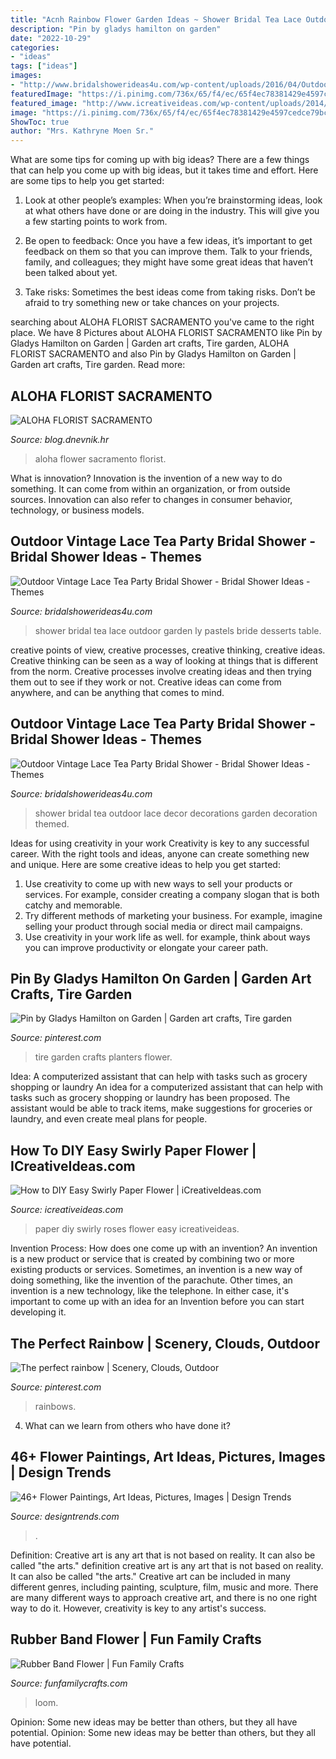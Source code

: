 ```yaml
---
title: "Acnh Rainbow Flower Garden Ideas ~ Shower Bridal Tea Lace Outdoor Garden Ly Pastels Bride Desserts Table"
description: "Pin by gladys hamilton on garden"
date: "2022-10-29"
categories:
- "ideas"
tags: ["ideas"]
images:
- "http://www.bridalshowerideas4u.com/wp-content/uploads/2016/04/Outdoor-Vintage-Lace-Tea-Party-Bridal-Shower-Tea-Truffles.jpg"
featuredImage: "https://i.pinimg.com/736x/65/f4/ec/65f4ec78381429e4597cedce79bcc421--tire-planters-tire-art.jpg"
featured_image: "http://www.icreativeideas.com/wp-content/uploads/2014/06/How-to-DIY-Beautiful-Swirly-Paper-Roses-thumb1.jpg?ae727b"
image: "https://i.pinimg.com/736x/65/f4/ec/65f4ec78381429e4597cedce79bcc421--tire-planters-tire-art.jpg"
ShowToc: true
author: "Mrs. Kathryne Moen Sr."
---
```



What are some tips for coming up with big ideas?
There are a few things that can help you come up with big ideas, but it takes time and effort. Here are some tips to help you get started:
1. Look at other people’s examples: When you’re brainstorming ideas, look at what others have done or are doing in the industry. This will give you a few starting points to work from.

2. Be open to feedback: Once you have a few ideas, it’s important to get feedback on them so that you can improve them. Talk to your friends, family, and colleagues; they might have some great ideas that haven’t been talked about yet.

3. Take risks: Sometimes the best ideas come from taking risks. Don’t be afraid to try something new or take chances on your projects.

	

		
searching about ALOHA FLORIST SACRAMENTO you've came to the right place. We have 8 Pictures about ALOHA FLORIST SACRAMENTO like Pin by Gladys Hamilton on Garden | Garden art crafts, Tire garden, ALOHA FLORIST SACRAMENTO and also Pin by Gladys Hamilton on Garden | Garden art crafts, Tire garden. Read more:
		
    
## ALOHA FLORIST SACRAMENTO

<img loading=lazy src="http://bit.ly/rpxBqs" onerror="this.onerror=null;this.src='https://tse1.mm.bing.net/th?id=OIP.l8eS8OxW2X1i-x4HYYWk5AHaFS&amp;pid=15.1';" alt="ALOHA FLORIST SACRAMENTO">

_Source: blog.dnevnik.hr_

>aloha flower sacramento florist. 

	

What is innovation?
Innovation is the invention of a new way to do something. It can come from within an organization, or from outside sources. Innovation can also refer to changes in consumer behavior, technology, or business models.

    
## Outdoor Vintage Lace Tea Party Bridal Shower - Bridal Shower Ideas - Themes

<img loading=lazy src="http://www.bridalshowerideas4u.com/wp-content/uploads/2016/04/Outdoor-Vintage-Lace-Tea-Party-Bridal-Shower-Tea-Truffles.jpg" onerror="this.onerror=null;this.src='https://tse2.mm.bing.net/th?id=OIP.7pVZoFLFmW22S6nb-RfboQHaLH&amp;pid=15.1';" alt="Outdoor Vintage Lace Tea Party Bridal Shower - Bridal Shower Ideas - Themes">

_Source: bridalshowerideas4u.com_

>shower bridal tea lace outdoor garden ly pastels bride desserts table. 

	

creative points of view, creative processes, creative thinking, creative ideas.
Creative thinking can be seen as a way of looking at things that is different from the norm. Creative processes involve creating ideas and then trying them out to see if they work or not. Creative ideas can come from anywhere, and can be anything that comes to mind.

    
## Outdoor Vintage Lace Tea Party Bridal Shower - Bridal Shower Ideas - Themes

<img loading=lazy src="http://i1.wp.com/www.bridalshowerideas4u.com/wp-content/uploads/2016/04/Outdoor-Vintage-Lace-Tea-Party-Bridal-Shower-Love-Decor.jpg?resize=570%2C855" onerror="this.onerror=null;this.src='https://tse2.mm.bing.net/th?id=OIP.csDEvUZC4KB99mpyds-YFQHaLH&amp;pid=15.1';" alt="Outdoor Vintage Lace Tea Party Bridal Shower - Bridal Shower Ideas - Themes">

_Source: bridalshowerideas4u.com_

>shower bridal tea outdoor lace decor decorations garden decoration themed. 

	

Ideas for using creativity in your work
Creativity is key to any successful career. With the right tools and ideas, anyone can create something new and unique. Here are some creative ideas to help you get started: 
1. Use creativity to come up with new ways to sell your products or services. For example, consider creating a company slogan that is both catchy and memorable. 
2. Try different methods of marketing your business. For example, imagine selling your product through social media or direct mail campaigns. 
3. Use creativity in your work life as well. for example, think about ways you can improve productivity or elongate your career path.

    
## Pin By Gladys Hamilton On Garden | Garden Art Crafts, Tire Garden

<img loading=lazy src="https://i.pinimg.com/736x/65/f4/ec/65f4ec78381429e4597cedce79bcc421--tire-planters-tire-art.jpg" onerror="this.onerror=null;this.src='https://tse3.mm.bing.net/th?id=OIP.H5OFkZQLYY7LQ8f83cpG6gHaHn&amp;pid=15.1';" alt="Pin by Gladys Hamilton on Garden | Garden art crafts, Tire garden">

_Source: pinterest.com_

>tire garden crafts planters flower. 

	

Idea: A computerized assistant that can help with tasks such as grocery shopping or laundry
An idea for a computerized assistant that can help with tasks such as grocery shopping or laundry has been proposed. The assistant would be able to track items, make suggestions for groceries or laundry, and even create meal plans for people.

    
## How To DIY Easy Swirly Paper Flower | ICreativeIdeas.com

<img loading=lazy src="http://www.icreativeideas.com/wp-content/uploads/2014/06/How-to-DIY-Beautiful-Swirly-Paper-Roses-thumb1.jpg?ae727b" onerror="this.onerror=null;this.src='https://tse2.mm.bing.net/th?id=OIP.fSlgVjLGiBXyIcfcrhgTjwHaHa&amp;pid=15.1';" alt="How to DIY Easy Swirly Paper Flower | iCreativeIdeas.com">

_Source: icreativeideas.com_

>paper diy swirly roses flower easy icreativeideas. 

	

Invention Process: How does one come up with an invention?
An invention is a new product or service that is created by combining two or more existing products or services. Sometimes, an invention is a new way of doing something, like the invention of the parachute. Other times, an invention is a new technology, like the telephone. In either case, it's important to come up with an idea for an Invention before you can start developing it.

    
## The Perfect Rainbow | Scenery, Clouds, Outdoor

<img loading=lazy src="https://i.pinimg.com/736x/66/44/b5/6644b513e23db956f5c1e646f4631ccd--scenery-rainbows.jpg" onerror="this.onerror=null;this.src='https://tse2.mm.bing.net/th?id=OIP.kiE-AaTdFAZxOWjQc7tUxgHaJ4&amp;pid=15.1';" alt="The perfect rainbow | Scenery, Clouds, Outdoor">

_Source: pinterest.com_

>rainbows. 

	

4) What can we learn from others who have done it?

    
## 46+ Flower Paintings, Art Ideas, Pictures, Images | Design Trends

<img loading=lazy src="https://images.designtrends.com/wp-content/uploads/2016/02/10072315/Princess-Diana-Roses-in-Cut-Glass-Vase.jpg" onerror="this.onerror=null;this.src='https://tse2.mm.bing.net/th?id=OIP.H6z-R3apI_K7zvVfjU58PwHaJf&amp;pid=15.1';" alt="46+ Flower Paintings, Art Ideas, Pictures, Images | Design Trends">

_Source: designtrends.com_

>. 

	

Definition: Creative art is any art that is not based on reality. It can also be called "the arts."
definition creative art is any art that is not based on reality. It can also be called "the arts." Creative art can be included in many different genres, including painting, sculpture, film, music and more. There are many different ways to approach creative art, and there is no one right way to do it. However, creativity is key to any artist's success.

    
## Rubber Band Flower | Fun Family Crafts

<img loading=lazy src="https://funfamilycrafts.com/wp-content/uploads/2014/07/How-to-Loom-a-Handmade-Colorful-Flower-with-Rubber-Bands-1.jpg" onerror="this.onerror=null;this.src='https://tse1.mm.bing.net/th?id=OIP.FjLjyLNWEOLOGFs67hrROwHaE8&amp;pid=15.1';" alt="Rubber Band Flower | Fun Family Crafts">

_Source: funfamilycrafts.com_

>loom. 

	

Opinion: Some new ideas may be better than others, but they all have potential.
Opinion: Some new ideas may be better than others, but they all have potential.

